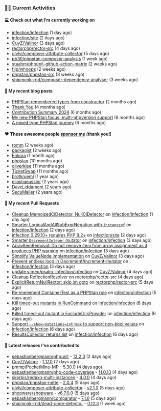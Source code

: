 ### 👨‍💻 Current Activities


#### 💻 Check out what I'm currently working on

- [infection/infection](https://github.com/infection/infection) (1 day ago)
- [infection/site](https://github.com/infection/site) (2 days ago)
- [CuyZ/Valinor](https://github.com/CuyZ/Valinor) (3 days ago)
- [rectorphp/rector-src](https://github.com/rectorphp/rector-src) (4 days ago)
- [olvlvl/composer-attribute-collector](https://github.com/olvlvl/composer-attribute-collector) (5 days ago)
- [pb30/phpstan-composer-analysis](https://github.com/pb30/phpstan-composer-analysis) (1 week ago)
- [staabm/phpunit-github-action-matrix](https://github.com/staabm/phpunit-github-action-matrix) (2 weeks ago)
- [filp/whoops](https://github.com/filp/whoops) (2 weeks ago)
- [phpstan/phpstan-src](https://github.com/phpstan/phpstan-src) (3 weeks ago)
- [shipmonk-rnd/composer-dependency-analyser](https://github.com/shipmonk-rnd/composer-dependency-analyser) (3 weeks ago)


#### 📜 My recent blog posts

- [PHPStan remembered types from constructor](https://staabm.github.io/2025/04/15/phpstan-remember-constructor-types.html) (2 months ago)
- [Thank You](https://staabm.github.io/2025/01/24/thank-you.html) (4 months ago)
- [Contribution Summary 2024](https://staabm.github.io/2024/12/11/contribution-summary-2024.html) (6 months ago)
- [My new PHPStan focus: multi-phpversion support](https://staabm.github.io/2024/11/28/phpstan-php-version-in-scope.html) (6 months ago)
- [A mixed type PHPStan journey](https://staabm.github.io/2024/11/26/phpstan-mixed-types.html) (6 months ago)


#### ❤️ These awesome people [sponsor me](https://github.com/sponsors/staabm) (thank you!)

- [romm](https://github.com/romm) (2 weeks ago)
- [packagist](https://github.com/packagist) (2 weeks ago)
- [Enkora](https://github.com/Enkora) (1 month ago)
- [phpstan](https://github.com/phpstan) (10 months ago)
- [oliverklee](https://github.com/oliverklee) (11 months ago)
- [TicketSwap](https://github.com/TicketSwap) (11 months ago)
- [brotkrueml](https://github.com/brotkrueml) (1 year ago)
- [eliashaeussler](https://github.com/eliashaeussler) (2 years ago)
- [DaveLiddament](https://github.com/DaveLiddament) (2 years ago)
- [SecuMailer](https://github.com/SecuMailer) (2 years ago)


#### 🔨 My recent Pull Requests

- [Cleanup MemoizedCiDetector, NullCiDetector](https://github.com/infection/infection/pull/2242) on [infection/infection](https://github.com/infection/infection) (1 day ago)
- [Smarter LogicalAndAllSubExprNegation with `instanceof`](https://github.com/infection/infection/pull/2241) on [infection/infection](https://github.com/infection/infection) (2 days ago)
- [infection 0.29.10&#43; requires PHP 8.2&#43;](https://github.com/infection/site/pull/273) on [infection/site](https://github.com/infection/site) (2 days ago)
- [Smarter `DecrementInteger` mutator](https://github.com/infection/infection/pull/2238) on [infection/infection](https://github.com/infection/infection) (3 days ago)
- [ArrayItemRemoval: Do not remove item from array assignment as it produces PHP warning](https://github.com/infection/infection/pull/2236) on [infection/infection](https://github.com/infection/infection) (3 days ago)
- [Simplify ValueNode implementation](https://github.com/CuyZ/Valinor/pull/653) on [CuyZ/Valinor](https://github.com/CuyZ/Valinor) (3 days ago)
- [Prevent endless loop in Decrement/Increment-mutator](https://github.com/infection/infection/pull/2231) on [infection/infection](https://github.com/infection/infection) (3 days ago)
- [update vimeo/psalm, infection/infection](https://github.com/CuyZ/Valinor/pull/652) on [CuyZ/Valinor](https://github.com/CuyZ/Valinor) (4 days ago)
- [Cleanup ReflectionResolver](https://github.com/rectorphp/rector-src/pull/6998) on [rectorphp/rector-src](https://github.com/rectorphp/rector-src) (4 days ago)
- [ExplicitReturnNullRector: skip on goto](https://github.com/rectorphp/rector-src/pull/6988) on [rectorphp/rector-src](https://github.com/rectorphp/rector-src) (5 days ago)
- [Re-implement ContainerTest as a PHPStan rule](https://github.com/infection/infection/pull/2225) on [infection/infection](https://github.com/infection/infection) (5 days ago)
- [Kill timed-out mutants in RunCommand](https://github.com/infection/infection/pull/2224) on [infection/infection](https://github.com/infection/infection) (6 days ago)
- [Killed timed-out mutant in ExcludeDirsProvider](https://github.com/infection/infection/pull/2219) on [infection/infection](https://github.com/infection/infection) (6 days ago)
- [Support `--show-mutations=int|max` to support non-bool values](https://github.com/infection/infection/pull/2216) on [infection/infection](https://github.com/infection/infection) (6 days ago)
- [ResultsCollector returns list](https://github.com/infection/infection/pull/2215) on [infection/infection](https://github.com/infection/infection) (6 days ago)


#### 🔭 Latest releases I've contributed to

- [sebastianbergmann/phpunit](https://github.com/sebastianbergmann/phpunit) - [12.2.3](https://github.com/sebastianbergmann/phpunit/releases/tag/12.2.3) (2 days ago)
- [CuyZ/Valinor](https://github.com/CuyZ/Valinor) - [1.17.0](https://github.com/CuyZ/Valinor/releases/tag/1.17.0) (2 days ago)
- [pmmp/PocketMine-MP](https://github.com/pmmp/PocketMine-MP) - [5.30.0](https://github.com/pmmp/PocketMine-MP/releases/tag/5.30.0) (4 days ago)
- [sebastianbergmann/php-code-coverage](https://github.com/sebastianbergmann/php-code-coverage) - [11.0.10](https://github.com/sebastianbergmann/php-code-coverage/releases/tag/11.0.10) (4 days ago)
- [skerbis/redaxo-multi-instances](https://github.com/skerbis/redaxo-multi-instances) - [4.0.0](https://github.com/skerbis/redaxo-multi-instances/releases/tag/4.0.0) (4 days ago)
- [phpstan/phpstan-nette](https://github.com/phpstan/phpstan-nette) - [2.0.4](https://github.com/phpstan/phpstan-nette/releases/tag/2.0.4) (5 days ago)
- [olvlvl/composer-attribute-collector](https://github.com/olvlvl/composer-attribute-collector) - [v2.1.0](https://github.com/olvlvl/composer-attribute-collector/releases/tag/v2.1.0) (5 days ago)
- [shopware/shopware](https://github.com/shopware/shopware) - [v6.7.0.0](https://github.com/shopware/shopware/releases/tag/v6.7.0.0) (5 days ago)
- [sebastianbergmann/comparator](https://github.com/sebastianbergmann/comparator) - [7.1.0](https://github.com/sebastianbergmann/comparator/releases/tag/7.1.0) (5 days ago)
- [shipmonk-rnd/dead-code-detector](https://github.com/shipmonk-rnd/dead-code-detector) - [0.12.3](https://github.com/shipmonk-rnd/dead-code-detector/releases/tag/0.12.3) (1 week ago)
